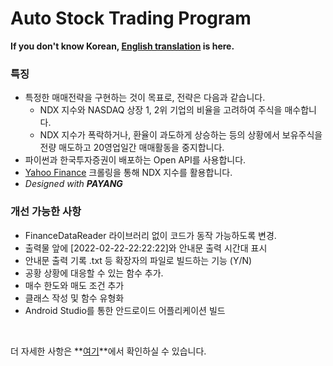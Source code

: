 # **Auto Stock Trading Program**

**If you don't know Korean, [English translation](https://github.com/hyngng/astp/blob/master/README-en.md) is here.**

### **특징**

- 특정한 매매전략을 구현하는 것이 목표로, 전략은 다음과 같습니다.
    - NDX 지수와 NASDAQ 상장 1, 2위 기업의 비율을 고려하여 주식을 매수합니다.
    - NDX 지수가 폭락하거나, 환율이 과도하게 상승하는 등의 상황에서 보유주식을 전량 매도하고 20영업일간 매매활동을 중지합니다.  
- 파이썬과 한국투자증권이 배포하는 Open API를 사용합니다.
- [Yahoo Finance](https://finance.yahoo.com/quote/NQ=F?p=NQ=F&.tsrc=fin-srch) 크롤링을 통해 NDX 지수를 활용합니다.
- _Designed with **PAYANG**_

### **개선 가능한 사항**

- FinanceDataReader 라이브러리 없이 코드가 동작 가능하도록 변경.
- 출력물 앞에 [2022-02-22-22:22:22]와 안내문 출력 시간대 표시
- 안내문 출력 기록 .txt 등 확장자의 파일로 빌드하는 기능 (Y/N)
- 공황 상황에 대응할 수 있는 함수 추가.
- 매수 한도와 매도 조건 추가
- 클래스 작성 및 함수 유형화
- Android Studio를 통한 안드로이드 어플리케이션 빌드

<br>

더 자세한 사항은 **[여기](https://hyngng.github.io/posts/astp/)**에서 확인하실 수 있습니다.
